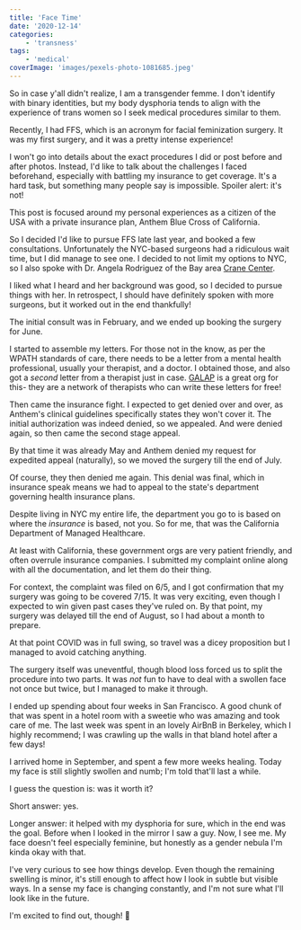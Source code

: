 ```yaml
---
title: 'Face Time'
date: '2020-12-14'
categories:
    - 'transness'
tags:
    - 'medical'
coverImage: 'images/pexels-photo-1081685.jpeg'
---
```


So in case y'all didn't realize, I am a transgender femme. I don't identify with binary identities, but my body dysphoria tends to align with the experience of trans women so I seek medical procedures similar to them.

Recently, I had FFS, which is an acronym for facial feminization surgery. It was my first surgery, and it was a pretty intense experience!

I won't go into details about the exact procedures I did or post before and after photos. Instead, I'd like to talk about the challenges I faced beforehand, especially with battling my insurance to get coverage. It's a hard task, but something many people say is impossible. Spoiler alert: it's not!

This post is focused around my personal experiences as a citizen of the USA with a private insurance plan, Anthem Blue Cross of California.

So I decided I'd like to pursue FFS late last year, and booked a few consultations. Unfortunately the NYC-based surgeons had a ridiculous wait time, but I did manage to see one. I decided to not limit my options to NYC, so I also spoke with Dr. Angela Rodriguez of the Bay area [Crane Center](https://cranects.com/).

I liked what I heard and her background was good, so I decided to pursue things with her. In retrospect, I should have definitely spoken with more surgeons, but it worked out in the end thankfully!

The initial consult was in February, and we ended up booking the surgery for June.

I started to assemble my letters. For those not in the know, as per the WPATH standards of care, there needs to be a letter from a mental health professional, usually your therapist, and a doctor. I obtained those, and also got a _second_ letter from a therapist just in case. [GALAP](https://thegalap.org/) is a great org for this- they are a network of therapists who can write these letters for free!

Then came the insurance fight. I expected to get denied over and over, as Anthem's clinical guidelines specifically states they won't cover it. The initial authorization was indeed denied, so we appealed. And were denied again, so then came the second stage appeal.

By that time it was already May and Anthem denied my request for expedited appeal (naturally), so we moved the surgery till the end of July.

Of course, they then denied me again. This denial was final, which in insurance speak means we had to appeal to the state's department governing health insurance plans.

Despite living in NYC my entire life, the department you go to is based on where the _insurance_ is based, not you. So for me, that was the California Department of Managed Healthcare.

At least with California, these government orgs are very patient friendly, and often overrule insurance companies. I submitted my complaint online along with all the documentation, and let them do their thing.

For context, the complaint was filed on 6/5, and I got confirmation that my surgery was going to be covered 7/15. It was very exciting, even though I expected to win given past cases they've ruled on. By that point, my surgery was delayed till the end of August, so I had about a month to prepare.

At that point COVID was in full swing, so travel was a dicey proposition but I managed to avoid catching anything.

The surgery itself was uneventful, though blood loss forced us to split the procedure into two parts. It was _not_ fun to have to deal with a swollen face not once but twice, but I managed to make it through.

I ended up spending about four weeks in San Francisco. A good chunk of that was spent in a hotel room with a sweetie who was amazing and took care of me. The last week was spent in an lovely AirBnB in Berkeley, which I highly recommend; I was crawling up the walls in that bland hotel after a few days!

I arrived home in September, and spent a few more weeks healing. Today my face is still slightly swollen and numb; I'm told that'll last a while.

I guess the question is: was it worth it?

Short answer: yes.

Longer answer: it helped with my dysphoria for sure, which in the end was the goal. Before when I looked in the mirror I saw a guy. Now, I see me. My face doesn't feel especially feminine, but honestly as a gender nebula I'm kinda okay with that.

I've very curious to see how things develop. Even though the remaining swelling is minor, it's still enough to affect how I look in subtle but visible ways. In a sense my face is changing constantly, and I'm not sure what I'll look like in the future.

I'm excited to find out, though! 🖤
